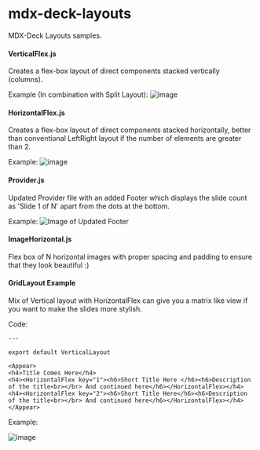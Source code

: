 # mdx-deck-layouts
MDX-Deck Layouts samples.


#### VerticalFlex.js
Creates a flex-box layout of direct components stacked vertically (columns).

Example (In combination with Split Layout):
![image](https://user-images.githubusercontent.com/10993808/49327876-d99d6e80-f58c-11e8-8552-b0465b92874b.png)


#### HorizontalFlex.js
Creates a flex-box layout of direct components stacked horizontally, better than conventional LeftRight layout if the number of elements are greater than 2.

Example:
![image](https://user-images.githubusercontent.com/10993808/49327972-947a3c00-f58e-11e8-85b8-46ce4145597c.png)


#### Provider.js
Updated Provider file with an added Footer which displays the slide count as 'Slide 1 of N' apart from the dots at the bottom.

Example:
![Image of Updated Footer](https://user-images.githubusercontent.com/10993808/49327796-bc1bd500-f58b-11e8-913c-5bbb68ce69be.png)

#### ImageHorizontal.js
Flex box of N horizontal images with proper spacing and padding to ensure that they look beautiful :)


#### GridLayout Example

Mix of Vertical layout with HorizontalFlex can give you a matrix like view if you want to make the slides more stylish.

Code:
```
---

export default VerticalLayout   

<Appear>
<h4>Title Comes Here</h4>
<h4><HorizontalFlex key="1"><h6>Short Title Here </h6><h6>Description of the title<br></br> And continued here</h6></HorizontalFlex></h4>
<h4><HorizontalFlex key="2"><h6>Short Title Here</h6><h6>Description of the title<br></br> And continued here</h6></HorizontalFlex></h4>
</Appear>

```

Example:

![image](https://user-images.githubusercontent.com/10993808/49327933-fd14e900-f58d-11e8-92a2-4689a9e0fbf9.png)


